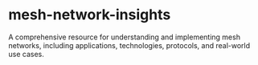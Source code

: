 # mesh-network-insights
A comprehensive resource for understanding and implementing mesh networks, including applications, technologies, protocols, and real-world use cases.
